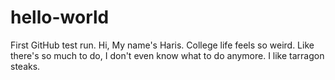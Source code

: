 # hello-world
First GitHub test run.
Hi, My name's Haris. College life feels so weird. Like there's so much to do, I don't even know what to do anymore.
I like tarragon steaks.
